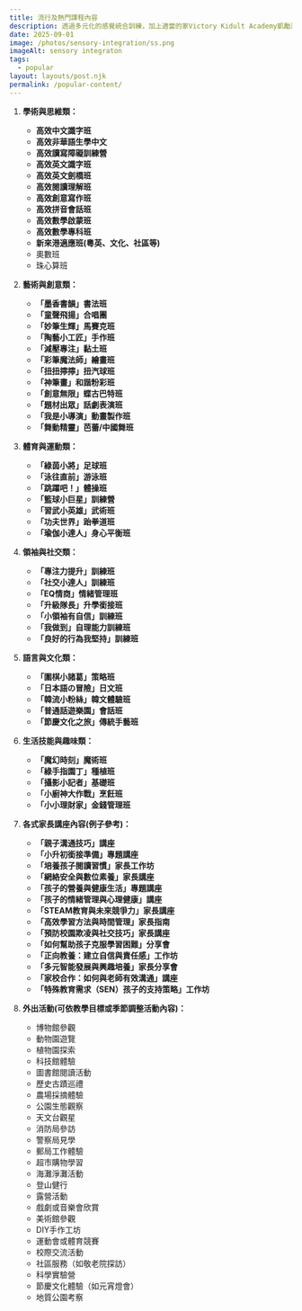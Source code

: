 ```yaml
---
title: 流行及熱門課程內容
description: 透過多元化的感覺統合訓練，加上適當的家Victory Kidult Academy凱勵潛能發展中心現誠為 貴校提供身心靈課程、教育講座及校外活動，增加師生互動和學生的參與性。除了群體教育活動，也有小班教學及單對單訓練。居訓練，旨在全面改善專注力弱、學習困難、情緒及情緒失控、自傷及攻擊行為等情況，陪伴孩子們度過黃金訓練期。設小班教學及單對單教授。
date: 2025-09-01
image: /photos/sensory-integration/ss.png
imageAlt: sensory integraton
tags:
  - popular
layout: layouts/post.njk
permalink: /popular-content/
---
```

1. **學術與思維類：**
   - **高效中文識字班**
   - **高效非華語生學中文**
   - **高效讀寫障礙訓練營**
   - **高效英文識字班**
   - **高效英文劍橋班**
   - **高效閱讀理解班**
   - **高效創意寫作班**
   - **高效拼音會話班**
   - **高效數學啟蒙班**
   - **高效數學專科班**
   - **新來港適應班(粵英、文化、社區等)**
   - 奧數班
   - 珠心算班

2. **藝術與創意類：**
   - **「墨香書韻」書法班**
   - **「童聲飛揚」合唱團**
   - **「妙筆生輝」馬賽克班**
   - **「陶藝小工匠」手作班**
   - **「減壓專注」黏土班**
   - **「彩筆魔法師」繪畫班**
   - **「扭扭擰擰」扭汽球班**
   - **「神筆畫」和諧粉彩班**
   - **「創意無限」蝶古巴特班**
   - **「題材出眾」話劇表演班**
   - **「我是小導演」動畫製作班**
   - **「舞動精靈」芭蕾/中國舞班**

3. **體育與運動類：**
   - **「綠茵小將」足球班**
   - **「泳往直前」游泳班**
   - **「跳躍吧！」體操班**
   - **「籃球小巨星」訓練營**
   - **「習武小英雄」武術班**
   - **「功夫世界」跆拳道班**
   - **「瑜伽小達人」身心平衡班**

4. **領袖與社交類：**
   - **「專注力提升」訓練班**
   - **「社交小達人」訓練班**
   - **「EQ情商」情緒管理班**
   - **「升級隊長」升學銜接班**
   - **「小領袖有自信」訓練班**
   - **「我做到」自理能力訓練班**
   - **「良好的行為我堅持」訓練班**

5. **語言與文化類：**
   - **「圍棋小諸葛」策略班**
   - **「日本語の冒險」日文班**
   - **「韓流小粉絲」韓文體驗班**
   - **「普通話遊樂園」會話班**
   - **「節慶文化之旅」傳統手藝班**

6. **生活技能與趣味類：**
   - **「魔幻時刻」魔術班**
   - **「綠手指園丁」種植班**
   - **「攝影小記者」基礎班**
   - **「小廚神大作戰」烹飪班**
   - **「小小理財家」金錢管理班**

7. **各式家長講座內容(例子參考)：**
   - **「親子溝通技巧」講座**
   - **「小升初銜接準備」專題講座**
   - **「培養孩子閱讀習慣」家長工作坊**
   - **「網絡安全與數位素養」家長講座**
   - **「孩子的營養與健康生活」專題講座**
   - **「孩子的情緒管理與心理健康」講座**
   - **「STEAM教育與未來競爭力」家長講座**
   - **「高效學習方法與時間管理」家長指南**
   - **「預防校園欺凌與社交技巧」家長講座**
   - **「如何幫助孩子克服學習困難」分享會**
   - **「正向教養：建立自信與責任感」工作坊**
   - **「多元智能發展與興趣培養」家長分享會**
   - **「家校合作：如何與老師有效溝通」講座**
   - **「特殊教育需求（SEN）孩子的支持策略」工作坊**

8. **外出活動(可依教學目標或季節調整活動內容)：**
   - 博物館參觀
   - 動物園遊覽
   - 植物園探索
   - 科技館體驗
   - 圖書館閱讀活動
   - 歷史古蹟巡禮
   - 農場採摘體驗
   - 公園生態觀察
   - 天文台觀星
   - 消防局參訪
   - 警察局見學
   - 郵局工作體驗
   - 超市購物學習
   - 海灘淨灘活動
   - 登山健行
   - 露營活動
   - 戲劇或音樂會欣賞
   - 美術館參觀
   - DIY手作工坊
   - 運動會或體育競賽
   - 校際交流活動
   - 社區服務（如敬老院探訪）
   - 科學實驗營
   - 節慶文化體驗（如元宵燈會）
   - 地質公園考察